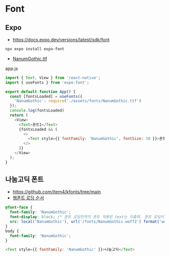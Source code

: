 # Font

## Expo
* https://docs.expo.dev/versions/latest/sdk/font
```sh
npx expo install expo-font
```
* [NanumGothic.ttf](https://github.com/ovdncids/react-native-curriculum/blob/master/download/NanumGothic.ttf)

app.js
```js
import { Text, View } from 'react-native';
import { useFonts } from 'expo-font';

export default function App() {
  const [fontsLoaded] = useFonts({
    'NanumGothic': require('./assets/fonts/NanumGothic.ttf')
  });
  console.log(fontsLoaded)
  return (
    <View>
      <Text>폰트1</Text>
      {fontsLoaded && (
        <>
          <Text style={{ fontFamily: 'NanumGothic', fontSize: 30 }}>폰트2</Text>
        </>
      )}
    </View>
  );
}
```

## 나눔고딕 폰트
* https://github.com/item4/kfonts/tree/main
* [웹폰트 로딩 순서](https://yceffort.kr/2021/06/ways-to-faster-web-fonts)
```css
@font-face {
  font-family: 'NanumGothic';
  font-display: block; /* 폰트 로딩전까지 폰트 적용된 text는 미출력. 폰트 로딩이 3초가 지나면 시스템 폰트 우선 적용 */
  src: local('NanumGothic'), url('/fonts/NanumGothic.woff2') format('woff2');
}
body {
  font-family: 'NanumGothic';
}
```
```js
<Text style={{ fontFamily: 'NanumGothic' }}>나눔고딕</Text>
```
